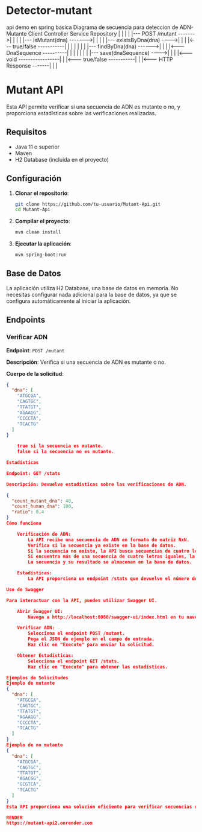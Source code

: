 # Detector-mutant
 api demo en spring basica
Diagrama de secuencia para deteccion de ADN-Mutante
 Client                    Controller                 Service                 Repository
 |                         |                          |                          |
 |--- POST /mutant ------->|                          |                          |
 |                         |--- isMutant(dna) ------->|                          |
 |                         |                          |--- existsByDna(dna) ---->|
 |                         |                          |<--- true/false -----------|
 |                         |                          |                          |
 |                         |                          |--- findByDna(dna) ------>|
 |                         |                          |<--- DnaSequence ----------|
 |                         |                          |                          |
 |                         |                          |--- save(dnaSequence) ---->|
 |                         |                          |<--- void -----------------|
 |                         |<--- true/false -----------|                          |
 |<--- HTTP Response -------|                          |                          |
# Mutant API

Esta API permite verificar si una secuencia de ADN es mutante o no, y proporciona estadísticas sobre las verificaciones realizadas.

## Requisitos

- Java 11 o superior
- Maven
- H2 Database (incluida en el proyecto)

## Configuración

1. **Clonar el repositorio**:
    ```sh
    git clone https://github.com/tu-usuario/Mutant-Api.git
    cd Mutant-Api
    ```

2. **Compilar el proyecto**:
    ```sh
    mvn clean install
    ```

3. **Ejecutar la aplicación**:
    ```sh
    mvn spring-boot:run
    ```

## Base de Datos

La aplicación utiliza H2 Database, una base de datos en memoria. No necesitas configurar nada adicional para la base de datos, ya que se configura automáticamente al iniciar la aplicación.

## Endpoints

### Verificar ADN

**Endpoint**: `POST /mutant`

**Descripción**: Verifica si una secuencia de ADN es mutante o no.

**Cuerpo de la solicitud**:
```json
{
  "dna": [
    "ATGCGA",
    "CAGTGC",
    "TTATGT",
    "AGAAGG",
    "CCCCTA",
    "TCACTG"
  ]
}

    true si la secuencia es mutante.
    false si la secuencia no es mutante.

Estadísticas

Endpoint: GET /stats

Descripción: Devuelve estadísticas sobre las verificaciones de ADN.

{
  "count_mutant_dna": 40,
  "count_human_dna": 100,
  "ratio": 0.4
}
Cómo funciona

    Verificación de ADN:
        La API recibe una secuencia de ADN en formato de matriz NxN.
        Verifica si la secuencia ya existe en la base de datos.
        Si la secuencia no existe, la API busca secuencias de cuatro letras iguales en direcciones horizontales, verticales y diagonales.
        Si encuentra más de una secuencia de cuatro letras iguales, la secuencia se considera mutante.
        La secuencia y su resultado se almacenan en la base de datos.

    Estadísticas:
        La API proporciona un endpoint /stats que devuelve el número de secuencias mutantes y no mutantes, así como el ratio entre ellas.

Uso de Swagger

Para interactuar con la API, puedes utilizar Swagger UI.

    Abrir Swagger UI:
        Navega a http://localhost:8080/swagger-ui/index.html en tu navegador.

    Verificar ADN:
        Selecciona el endpoint POST /mutant.
        Pega el JSON de ejemplo en el campo de entrada.
        Haz clic en "Execute" para enviar la solicitud.

    Obtener Estadísticas:
        Selecciona el endpoint GET /stats.
        Haz clic en "Execute" para obtener las estadísticas.

Ejemplos de Solicitudes
Ejemplo de mutante
{
  "dna": [
    "ATGCGA",
    "CAGTGC",
    "TTATGT",
    "AGAAGG",
    "CCCCTA",
    "TCACTG"
  ]
}
Ejemplo de no mutante
{
  "dna": [
    "ATGCGA",
    "CAGTGC",
    "TTATGT",
    "AGACGG",
    "GCGTCA",
    "TCACTG"
  ]
}
Esta API proporciona una solución eficiente para verificar secuencias de ADN y obtener estadísticas sobre las verificaciones realizadas. Utiliza H2 Database para almacenar los resultados y Swagger para facilitar la interacción con la API.

RENDER
https://mutant-api2.onrender.com
